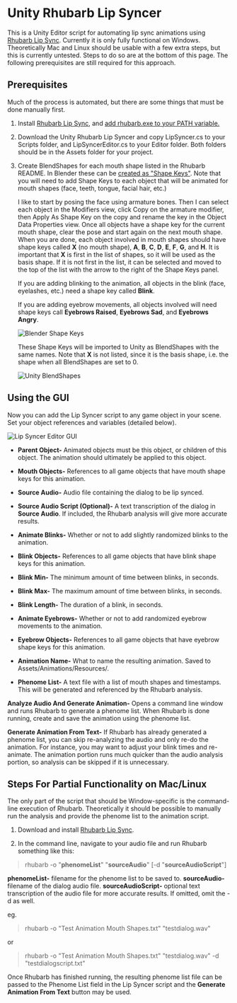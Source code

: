 # Unity Rhubarb Lip Syncer

This is a Unity Editor script for automating lip sync animations using [Rhubarb Lip Sync](https://github.com/DanielSWolf/rhubarb-lip-sync). Currently it is only fully functional on Windows. Theoretically Mac and Linux should be usable with a few extra steps, but this is currently untested. Steps to do so are at the bottom of this page. The following prerequisites are still required for this approach.

## Prerequisites

Much of the process is automated, but there are some things that must be done manually first.

1. Install [Rhubarb Lip Sync](https://github.com/DanielSWolf/rhubarb-lip-sync), and [add rhubarb.exe to your PATH variable.](https://helpdeskgeek.com/windows-10/add-windows-path-environment-variable/)

2. Download the Unity Rhubarb Lip Syncer and copy LipSyncer.cs to your Scripts folder, and LipSyncerEditor.cs to your Editor folder. Both folders should be in the Assets folder for your project.

3. Create BlendShapes for each mouth shape listed in the Rhubarb README. In Blender these can be [created as "Shape Keys"](https://docs.blender.org/manual/en/latest/animation/shape_keys/introduction.html). Note that you will need to add Shape Keys to each object that will be animated for mouth shapes (face, teeth, tongue, facial hair, etc.)

    I like to start by posing the face using armature bones. Then I can select each object in the Modifiers view, click Copy on the armature modifier, then Apply As Shape Key on the copy and rename the key in the Object Data Properties view. Once all objects have a shape key for the current mouth shape, clear the pose and start again on the next mouth shape. When you are done, each object involved in mouth shapes should have shape keys called **X** (no mouth shape), **A**, **B**, **C**, **D**, **E**, **F**, **G**, and **H**. It is important that **X** is first in the list of shapes, so it will be used as the basis shape. If it is not first in the list, it can be selected and moved to the top of the list with the arrow to the right of the Shape Keys panel.

    If you are adding blinking to the animation, all objects in the blink (face, eyelashes, etc.) need a shape key called **Blink**.

    If you are adding eyebrow movements, all objects involved will need shape keys call **Eyebrows Raised**, **Eyebrows Sad**, and **Eyebrows Angry**.

    ![Blender Shape Keys](https://user-images.githubusercontent.com/39220609/97245481-80b6cf00-17d1-11eb-9e58-589626d5dcdb.png)

    These Shape Keys will be imported to Unity as BlendShapes with the same names. Note that **X** is not listed, since it is the basis shape, i.e. the shape when all BlendShapes are set to 0.

    ![Unity BlendShapes](https://user-images.githubusercontent.com/39220609/97245311-261d7300-17d1-11eb-8c40-9f2c90f36f10.png)


## Using the GUI

Now you can add the Lip Syncer script to any game object in your scene. Set your object references and variables (detailed below).

![Lip Syncer Editor GUI](https://user-images.githubusercontent.com/39220609/97245398-57963e80-17d1-11eb-8f12-5d563991add7.png)

* **Parent Object-** Animated objects must be this object, or children of this object. The animation should ultimately be applied to this object.
* **Mouth Objects-** References to all game objects that have mouth shape keys for this animation.

* **Source Audio-** Audio file containing the dialog to be lip synced.
* **Source Audio Script (Optional)-** A text transcription of the dialog in **Source Audio**. If included, the Rhubarb analysis will give more accurate results.

* **Animate Blinks-** Whether or not to add slightly randomized blinks to the animation.
* **Blink Objects-** References to all game objects that have blink shape keys for this animation.
* **Blink Min-** The minimum amount of time between blinks, in seconds.
* **Blink Max-** The maximum amount of time between blinks, in seconds.
* **Blink Length-** The duration of a blink, in seconds.

* **Animate Eyebrows-** Whether or not to add randomized eyebrow movements to the animation.
* **Eyebrow Objects-** References to all game objects that have eyebrow shape keys for this animation.

* **Animation Name-** What to name the resulting animation. Saved to Assets/Animations/Resources/.
* **Phenome List-** A text file with a list of mouth shapes and timestamps. This will be generated and referenced by the Rhubarb analysis.

**Analyze Audio And Generate Animation-** Opens a command line window and runs Rhubarb to generate a phenome list. When Rhubarb is done running, create and save the animation using the phenome list.

**Generate Animation From Text-** If Rhubarb has already generated a phenome list, you can skip re-analyzing the audio and only re-do the animation. For instance, you may want to adjust your blink times and re-animate. The animation portion runs much quicker than the audio analysis portion, so analysis can be skipped if it is unnecessary.


## Steps For Partial Functionality on Mac/Linux

The only part of the script that should be Window-specific is the command-line execution of Rhubarb. Theoretically it should be possible to manually run the analysis and provide the phenome list to the animation script.

1. Download and install [Rhubarb Lip Sync](https://github.com/DanielSWolf/rhubarb-lip-sync).

2. In the command line, navigate to your audio file and run Rhubarb something like this:

> rhubarb -o "**phenomeList**" "**sourceAudio**" [-d "**sourceAudioScript**"]

**phenomeList-** filename for the phenome list to be saved to.
**sourceAudio-** filename of the dialog audio file.
**sourceAudioScript-** optional text transcription of the audio file for more accurate results. If omitted, omit the -d as well.

eg.

> rhubarb -o "Test Animation Mouth Shapes.txt" "testdialog.wav"

or

> rhubarb -o "Test Animation Mouth Shapes.txt" "testdialog.wav" -d "testdialogscript.txt"

Once Rhubarb has finished running, the resulting phenome list file can be passed to the Phenome List field in the Lip Syncer script and the **Generate Animation From Text** button may be used.
